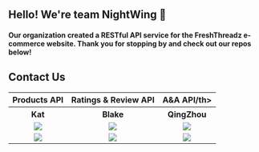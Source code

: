 ## Hello! We're team NightWing :bat:
#### Our organization created a RESTful API service for the FreshThreadz e-commerce website. Thank you for stopping by and check out our repos below!

## Contact Us


<table>

  <tr>
    <th>Products API</th>
    <th>Ratings & Review API</th>
    <th>A&A API/th>
  </tr>
  <tr>
    <th>Kat</th>
    <th>Blake</th>
    <th>QingZhou</th>
  </tr>
  <tr>
    <td align="center">
      <a href="https://github.com/katto030">
        <img src="https://img.shields.io/badge/github%20-%23121011.svg?&style=for-the-badge&logo=github&logoColor=white"/>
      </a>
    <td align="center">
      <a href="https://github.com/Dieogenes">
        <img src="https://img.shields.io/badge/github%20-%23121011.svg?&style=for-the-badge&logo=github&logoColor=white"/>
      </a>
    </td>
    </td>
    <td align="center">
      <a href="https://github.com/qzyan">
        <img src="https://img.shields.io/badge/github%20-%23121011.svg?&style=for-the-badge&logo=github&logoColor=white"/>
      </a>
    </td>
  </tr>
  <tr>
    <td align="center">
      <a href="https://www.linkedin.com/in/kat-gao-30a0a1204/">
        <img src="https://img.shields.io/badge/linkedin%20-%230077B5.svg?&style=for-the-badge&logo=linkedin&logoColor=white"/>
      </a>
    <td align="center">
      <a href="https://www.linkedin.com/in/blake-lenhard/">
        <img src="https://img.shields.io/badge/linkedin%20-%230077B5.svg?&style=for-the-badge&logo=linkedin&logoColor=white"/>
      </a>
    </td>
    </td>
    <td align="center">
      <a href="https://www.linkedin.com/in/qingzhou-yan/">
        <img src="https://img.shields.io/badge/linkedin%20-%230077B5.svg?&style=for-the-badge&logo=linkedin&logoColor=white"/>
      </a>
    </td>
  </tr>
</table>
